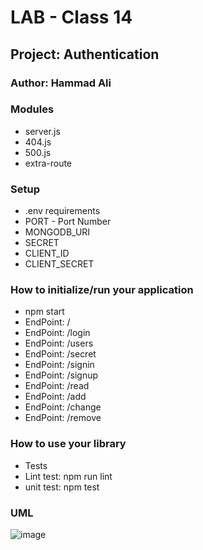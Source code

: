 # LAB - Class 14

## Project: Authentication

### Author: Hammad Ali


### Modules
* server.js
* 404.js
* 500.js
* extra-route

### Setup
* .env requirements
* PORT - Port Number
* MONGODB_URI 
* SECRET
* CLIENT_ID 
* CLIENT_SECRET

### How to initialize/run your application
* npm start
* EndPoint: /
* EndPoint: /login
* EndPoint: /users
* EndPoint: /secret 
* EndPoint: /signin
* EndPoint: /signup
* EndPoint: /read
* EndPoint: /add
* EndPoint: /change
* EndPoint: /remove

### How to use your library
* Tests
* Lint test: npm run lint
* unit test: npm test

### UML

![image](./assets/)